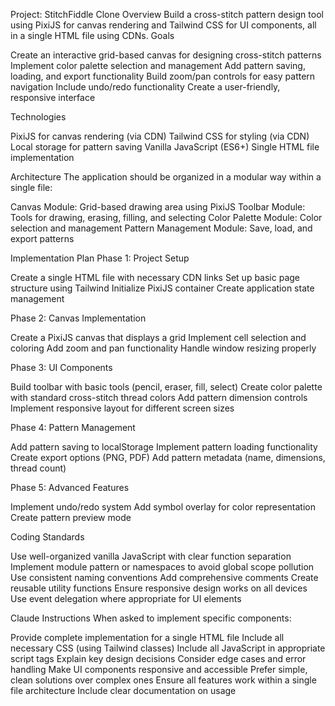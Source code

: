 Project: StitchFiddle Clone
Overview
Build a cross-stitch pattern design tool using PixiJS for canvas rendering and Tailwind CSS for UI components, all in a single HTML file using CDNs.
Goals

Create an interactive grid-based canvas for designing cross-stitch patterns
Implement color palette selection and management
Add pattern saving, loading, and export functionality
Build zoom/pan controls for easy pattern navigation
Include undo/redo functionality
Create a user-friendly, responsive interface

Technologies

PixiJS for canvas rendering (via CDN)
Tailwind CSS for styling (via CDN)
Local storage for pattern saving
Vanilla JavaScript (ES6+)
Single HTML file implementation

Architecture
The application should be organized in a modular way within a single file:

Canvas Module: Grid-based drawing area using PixiJS
Toolbar Module: Tools for drawing, erasing, filling, and selecting
Color Palette Module: Color selection and management
Pattern Management Module: Save, load, and export patterns

Implementation Plan
Phase 1: Project Setup

Create a single HTML file with necessary CDN links
Set up basic page structure using Tailwind
Initialize PixiJS container
Create application state management

Phase 2: Canvas Implementation

Create a PixiJS canvas that displays a grid
Implement cell selection and coloring
Add zoom and pan functionality
Handle window resizing properly

Phase 3: UI Components

Build toolbar with basic tools (pencil, eraser, fill, select)
Create color palette with standard cross-stitch thread colors
Add pattern dimension controls
Implement responsive layout for different screen sizes

Phase 4: Pattern Management

Add pattern saving to localStorage
Implement pattern loading functionality
Create export options (PNG, PDF)
Add pattern metadata (name, dimensions, thread count)

Phase 5: Advanced Features

Implement undo/redo system
Add symbol overlay for color representation
Create pattern preview mode

Coding Standards

Use well-organized vanilla JavaScript with clear function separation
Implement module pattern or namespaces to avoid global scope pollution
Use consistent naming conventions
Add comprehensive comments
Create reusable utility functions
Ensure responsive design works on all devices
Use event delegation where appropriate for UI elements

Claude Instructions
When asked to implement specific components:

Provide complete implementation for a single HTML file
Include all necessary CSS (using Tailwind classes)
Include all JavaScript in appropriate script tags
Explain key design decisions
Consider edge cases and error handling
Make UI components responsive and accessible
Prefer simple, clean solutions over complex ones
Ensure all features work within a single file architecture
Include clear documentation on usage
